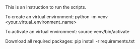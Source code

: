 This is an instruction to run the scripts. 

To create an virtual environment: python -m venv <your_virtual_environment_name>

To activate an virtual environment: source venv/bin/activate

Download all required packages: pip install -r requirements.txt